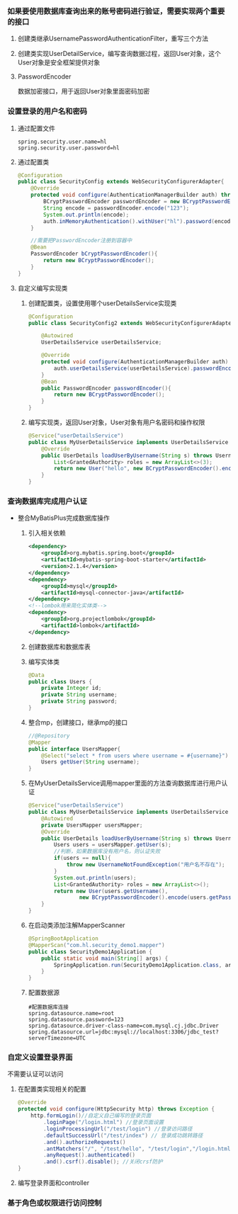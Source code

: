 ###  如果要使用数据库查询出来的账号密码进行验证，需要实现**两个重要的接口**

1. 创建类继承UsernamePasswordAuthenticationFilter，重写三个方法

2. 创建类实现UserDetailService，编写查询数据过程，返回User对象，这个User对象是安全框架提供对象

3. PasswordEncoder

    数据加密接口，用于返回User对象里面密码加密

### 设置登录的用户名和密码

1. 通过配置文件

    ```properties
    spring.security.user.name=hl
    spring.security.user.password=hl
    ```

2. 通过配置类

    ```java
    @Configuration
    public class SecurityConfig extends WebSecurityConfigurerAdapter{
        @Override
        protected void configure(AuthenticationManagerBuilder auth) throws Exception {
            BCryptPasswordEncoder passwordEncoder = new BCryptPasswordEncoder();
            String encode = passwordEncoder.encode("123");
            System.out.println(encode);
            auth.inMemoryAuthentication().withUser("hl").password(encode).roles("user");
        }
    
        //需要把PasswordEncoder注册到容器中
        @Bean
        PasswordEncoder bCryptPasswordEncoder(){
            return new BCryptPasswordEncoder();
        }
    }
    ```

3. 自定义编写实现类 

    1. 创建配置类，设置使用哪个userDetailsService实现类

        ```java
        @Configuration
        public class SecurityConfig2 extends WebSecurityConfigurerAdapter {
        
            @Autowired
            UserDetailsService userDetailsService;
        
            @Override
            protected void configure(AuthenticationManagerBuilder auth) throws Exception {
                auth.userDetailsService(userDetailsService).passwordEncoder(passwordEncoder());
            }
            @Bean
            public PasswordEncoder passwordEncoder(){
                return new BCryptPasswordEncoder();
            }
        }
        ```

    2. 编写实现类，返回User对象，User对象有用户名密码和操作权限

        ```java
        @Service("userDetailsService")
        public class MyUserDetailsService implements UserDetailsService {
            @Override
            public UserDetails loadUserByUsername(String s) throws UsernameNotFoundException {
                List<GrantedAuthority> roles = new ArrayList<>(3);
                return new User("hello", new BCryptPasswordEncoder().encode("147"), roles);
            }
        }
        ```

### 查询数据库完成用户认证

* 整合MyBatisPlus完成数据库操作

    1. 引入相关依赖

        ```xml
        <dependency>
            <groupId>org.mybatis.spring.boot</groupId>
            <artifactId>mybatis-spring-boot-starter</artifactId>
            <version>2.1.4</version>
        </dependency>
        <dependency>
            <groupId>mysql</groupId>
            <artifactId>mysql-connector-java</artifactId>
        </dependency>
        <!--lombok用来简化实体类-->
        <dependency>
            <groupId>org.projectlombok</groupId>
            <artifactId>lombok</artifactId>
        </dependency>
        ```

    2. 创建数据库和数据库表

    3. 编写实体类

        ```java
        @Data
        public class Users {
            private Integer id;
            private String username;
            private String password;
        }
        ```

    4. 整合mp，创建接口，继承mp的接口

        ```java
        //@Repository
        @Mapper
        public interface UsersMapper{
            @Select("select * from users where username = #{username}")
            Users getUser(String username);
        }
        ```

    5. 在MyUserDetailsService调用mapper里面的方法查询数据库进行用户认证

        ```java
        @Service("userDetailsService")
        public class MyUserDetailsService implements UserDetailsService {
            @Autowired
            private UsersMapper usersMapper;
            @Override
            public UserDetails loadUserByUsername(String s) throws UsernameNotFoundException {
                Users users = usersMapper.getUser(s);
                //判断，如果数据库没有用户名，则认证失败
                if(users == null){
                    throw new UsernameNotFoundException("用户名不存在");
                }
                System.out.println(users);
                List<GrantedAuthority> roles = new ArrayList<>();
                return new User(users.getUsername(),
                        new BCryptPasswordEncoder().encode(users.getPassword()), roles);
            }
        }
        ```

    6. 在启动类添加注解MapperScanner

        ```java
        @SpringBootApplication
        @MapperScan("com.hl.security_demo1.mapper")
        public class SecurityDemo1Application {
            public static void main(String[] args) {
                SpringApplication.run(SecurityDemo1Application.class, args);
            }
        }
        ```

    7. 配置数据源

        ```properties
        #配置数据库连接
        spring.datasource.name=root
        spring.datasource.password=123
        spring.datasource.driver-class-name=com.mysql.cj.jdbc.Driver
        spring.datasource.url=jdbc:mysql://localhost:3306/jdbc_test?serverTimezone=UTC 
        ```

### 自定义设置登录界面

不需要认证可以访问

1. 在配置类实现相关的配置

    ```java
    @Override
    protected void configure(HttpSecurity http) throws Exception {
        http.formLogin()//自定义自己编写的登录页面
            .loginPage("/login.html") //登录页面设置
            .loginProcessingUrl("/test/login") //登录访问路径
            .defaultSuccessUrl("/test/index") // 登录成功跳转路径
            .and().authorizeRequests()
            .antMatchers("/", "/test/hello", "/test/login","/login.html").permitAll()//设置哪些路径可以直接访问，不需要认证
            .anyRequest().authenticated()
            .and().csrf().disable(); //关闭crsf防护
    }
    ```

2. 编写登录界面和controller

### 基于角色或权限进行访问控制